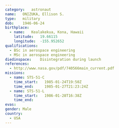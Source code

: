 ```yaml
---
category:	astronaut
name:	ONIZUKA, Ellison S.
type:	military
dob:	1946-06-24
birthplace:
  - name:	Kealakekua, Kona, Hawaii
    latitude:	19.66115
    longitude:	-155.952652
qualifications:
  - BSc in aerospace engineering
  - MSc in aerospace engineering
diedinspace:	Disintegration during launch
references:
  - http://www.nasa.gov/pdf/740566main_current.pdf
missions:
  - name: STS-51-C
    time_start:   1985-01-24T19:50Z
    time_end:     1985-01-27T21:23:24Z
  - name: STS-51-L
    time_start:   1986-01-28T16:38Z
    time_end:     
evas:
gender:	Male
country:
  - USA
---
```

